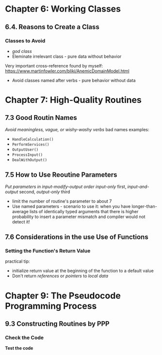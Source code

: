 # Chapter 6: Working Classes
## 6.4. Reasons to Create a Class
### Classes to Avoid
 * *god class*
 * Eleminate irrelevant class - pure data without behavior

Very important cross-reference found by myself: https://www.martinfowler.com/bliki/AnemicDomainModel.html

 * Avoid classes named after verbs - pure behavior without data

# Chapter 7: High-Quality Routines
## 7.3 Good Routin Names
*Avoid meaningless, vague, or wishy-washy verbs*
bad names examples: 
* `HandleCalculation()`
* `PerformServices()`
* `OutputUser()`
* `ProcessInput()`
* `DealWithOutput()`

## 7.5 How to Use Reoutine Parameters

*Put parameters in input-modify-output order*
 *input-only* first, *input-and-output* second, *output-only* third

 * limit the number of routine's parameter to about 7
 * Use named parameters - scenario to use it: when you have longer-than-average lists of identically typed arguments that there is higher probability to insert a parameter mismatch and compiler would not detect it!
## 7.6 Considerations in the use Use of Functions
### Setting the Function's Return Value
practical tip: 
 * initialize return value at the beginning of the function to a default value
 * Don't return *references* or *pointers* to *local data*

# Chapter 9: The Pseudocode Programming Process
## 9.3 Constructing Routines by PPP
### Check the Code
**Test the code**


